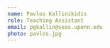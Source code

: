 ```yaml
---
name: Pavlos Kallinikidis
role: Teaching Assistant
email: pgkallin@seas.upenn.edu
photo: pavlos.jpg
---
```


